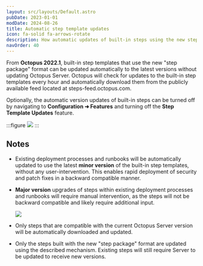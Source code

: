 ```yaml
---
layout: src/layouts/Default.astro
pubDate: 2023-01-01
modDate: 2024-08-26
title: Automatic step template updates
icon: fa-solid fa-arrows-rotate
description: How automatic updates of built-in steps using the new step package format work
navOrder: 40
---
```


From **Octopus 2022.1**, built-in step templates that use the new "step package" format can be updated automatically to the latest versions without updating Octopus Server. Octopus will check for updates to the built-in step templates every hour and automatically download them from the publicly available feed located at steps-feed.octopus.com.

Optionally, the automatic version updates of built-in steps can be turned off by navigating to **Configuration ➜ Features** and turning off the **Step Template Updates** feature.

:::figure
![](/docs/projects/built-in-step-templates/images/automatic-updates-configuration.png)
:::

## Notes

* Existing deployment processes and runbooks will be automatically updated to use the latest **minor version** of the built-in step templates, without any user-intervention. This enables rapid deployment of security and patch fixes in a backward compatible manner.
* **Major version** upgrades of steps within existing deployment processes and runbooks will require manual intervention, as the steps will not be backward compatible and likely require additional input.

  ![](/docs/projects/built-in-step-templates/images/step-migration-v2.png)
* Only steps that are compatible with the current Octopus Server version will be automatically downloaded and updated.
* Only the steps built with the new "step package" format are updated using the described mechanism. Existing steps will still require Server to be updated to receive new versions.